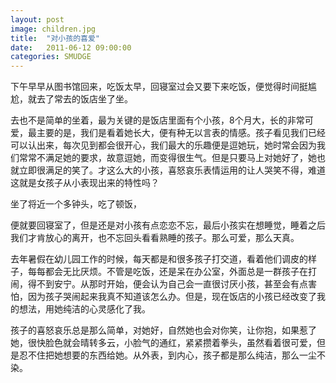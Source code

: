```yaml
---
layout: post
image: children.jpg
title:  "对小孩的喜爱"
date:   2011-06-12 09:00:00
categories: SMUDGE
---
```



下午早早从图书馆回来，吃饭太早，回寝室过会又要下来吃饭，便觉得时间挺尴尬，就去了常去的饭店坐了坐。



去也不是简单的坐着，最为关键的是饭店里面有个小孩，8个月大，长的非常可爱，最主要的是，我们是看着她长大，便有种无以言表的情感。孩子看见我们已经可以认出来，每次见到都会很开心，我们最大的乐趣便是逗她玩，她时常会因为我们常常不满足她的要求，故意逗她，而变得很生气。但是只要马上对她好了，她也就立即很满足的笑了。才这么大的小孩，喜怒哀乐表情运用的让人哭笑不得，难道这就是女孩子从小表现出来的特性吗？



坐了将近一个多钟头，吃了顿饭，

便就要回寝室了，但是还是对小孩有点恋恋不忘，最后小孩实在想睡觉，睡着之后我们才肯放心的离开，也不忘回头看看熟睡的孩子。那么可爱，那么天真。



去年暑假在幼儿园工作的时候，每天都是和很多孩子打交道，看着他们调皮的样子，每每都会无比厌烦。不管是吃饭，还是呆在办公室，外面总是一群孩子在打闹，得不到安宁。从那时开始，便会认为自己会一直很讨厌小孩，甚至会有点害怕，因为孩子哭闹起来我真不知道该怎么办。但是，现在饭店的小孩已经改变了我的想法，用她纯洁的心灵感化了我。



孩子的喜怒哀乐总是那么简单，对她好，自然她也会对你笑，让你抱，如果惹了她，很快脸色就会晴转多云，小脸气的通红，紧紧攒着拳头，虽然看着很可爱，但是忍不住把她想要的东西给她。从外表，到内心，孩子都是那么纯洁，那么一尘不染。